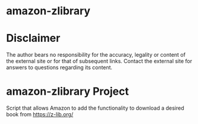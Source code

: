 # amazon-zlibrary
# Disclaimer
The author bears no responsibility for the accuracy, legality or content of the external site or for that of subsequent links. Contact the external site for answers to questions regarding its content.
# amazon-zlibrary Project
Script that allows Amazon to add the functionality to download a desired book from https://z-lib.org/
